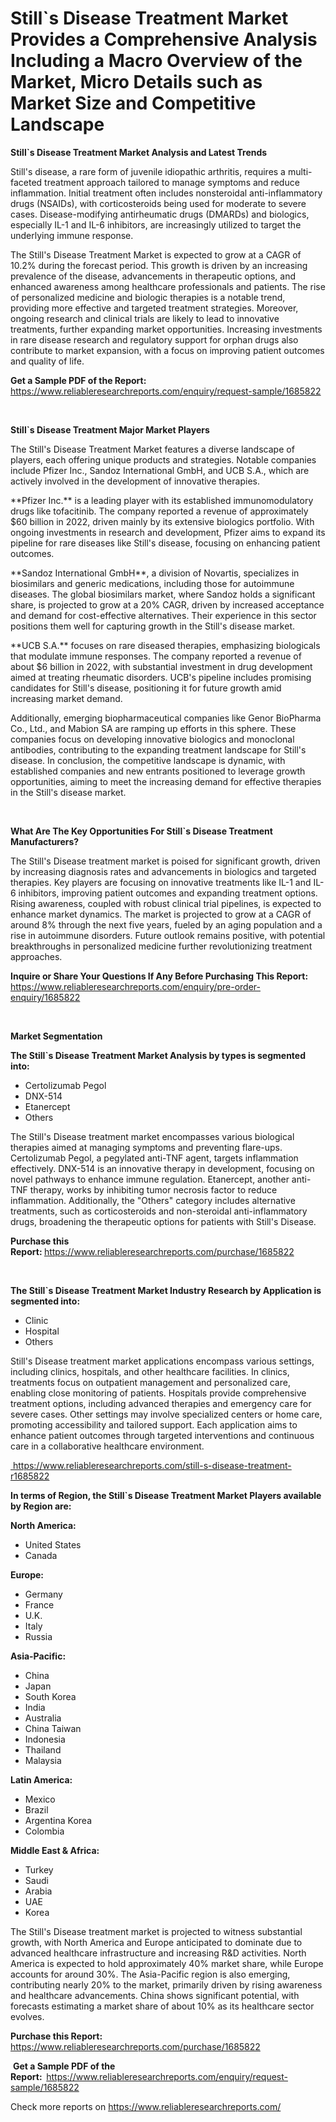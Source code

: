 <p><h1>Still`s Disease Treatment Market Provides a Comprehensive Analysis Including a Macro Overview of the Market, Micro Details such as Market Size and Competitive Landscape</h1></p><p><strong>Still`s Disease Treatment Market Analysis and Latest Trends</strong></p>
<p><p>Still's disease, a rare form of juvenile idiopathic arthritis, requires a multi-faceted treatment approach tailored to manage symptoms and reduce inflammation. Initial treatment often includes nonsteroidal anti-inflammatory drugs (NSAIDs), with corticosteroids being used for moderate to severe cases. Disease-modifying antirheumatic drugs (DMARDs) and biologics, especially IL-1 and IL-6 inhibitors, are increasingly utilized to target the underlying immune response. </p><p>The Still's Disease Treatment Market is expected to grow at a CAGR of 10.2% during the forecast period. This growth is driven by an increasing prevalence of the disease, advancements in therapeutic options, and enhanced awareness among healthcare professionals and patients. The rise of personalized medicine and biologic therapies is a notable trend, providing more effective and targeted treatment strategies. Moreover, ongoing research and clinical trials are likely to lead to innovative treatments, further expanding market opportunities. Increasing investments in rare disease research and regulatory support for orphan drugs also contribute to market expansion, with a focus on improving patient outcomes and quality of life.</p></p>
<p><strong>Get a Sample PDF of the Report:&nbsp;</strong> <a href="https://www.reliableresearchreports.com/enquiry/request-sample/1685822?utm_campaign=3358&utm_medium=2&utm_source=Github&utm_content=ia&utm_term=24032025&utm_id=stills-disease-treatment">https://www.reliableresearchreports.com/enquiry/request-sample/1685822</a></p>
<p>&nbsp;</p>
<p><strong>Still`s Disease Treatment Major Market Players</strong></p>
<p><p>The Still's Disease Treatment Market features a diverse landscape of players, each offering unique products and strategies. Notable companies include Pfizer Inc., Sandoz International GmbH, and UCB S.A., which are actively involved in the development of innovative therapies.</p><p>**Pfizer Inc.** is a leading player with its established immunomodulatory drugs like tofacitinib. The company reported a revenue of approximately $60 billion in 2022, driven mainly by its extensive biologics portfolio. With ongoing investments in research and development, Pfizer aims to expand its pipeline for rare diseases like Still's disease, focusing on enhancing patient outcomes.</p><p>**Sandoz International GmbH**, a division of Novartis, specializes in biosimilars and generic medications, including those for autoimmune diseases. The global biosimilars market, where Sandoz holds a significant share, is projected to grow at a 20% CAGR, driven by increased acceptance and demand for cost-effective alternatives. Their experience in this sector positions them well for capturing growth in the Still's disease market.</p><p>**UCB S.A.** focuses on rare diseased therapies, emphasizing biologicals that modulate immune responses. The company reported a revenue of about $6 billion in 2022, with substantial investment in drug development aimed at treating rheumatic disorders. UCB's pipeline includes promising candidates for Still's disease, positioning it for future growth amid increasing market demand.</p><p>Additionally, emerging biopharmaceutical companies like Genor BioPharma Co., Ltd., and Mabion SA are ramping up efforts in this sphere. These companies focus on developing innovative biologics and monoclonal antibodies, contributing to the expanding treatment landscape for Still's disease. In conclusion, the competitive landscape is dynamic, with established companies and new entrants positioned to leverage growth opportunities, aiming to meet the increasing demand for effective therapies in the Still's disease market.</p></p>
<p>&nbsp;</p>
<p><strong>What Are The Key Opportunities For Still`s Disease Treatment Manufacturers?</strong></p>
<p><p>The Still's Disease treatment market is poised for significant growth, driven by increasing diagnosis rates and advancements in biologics and targeted therapies. Key players are focusing on innovative treatments like IL-1 and IL-6 inhibitors, improving patient outcomes and expanding treatment options. Rising awareness, coupled with robust clinical trial pipelines, is expected to enhance market dynamics. The market is projected to grow at a CAGR of around 8% through the next five years, fueled by an aging population and a rise in autoimmune disorders. Future outlook remains positive, with potential breakthroughs in personalized medicine further revolutionizing treatment approaches.</p></p>
<p><strong>Inquire or Share Your Questions If Any Before Purchasing This Report:</strong> <a href="https://www.reliableresearchreports.com/enquiry/pre-order-enquiry/1685822?utm_campaign=3358&utm_medium=2&utm_source=Github&utm_content=ia&utm_term=24032025&utm_id=stills-disease-treatment">https://www.reliableresearchreports.com/enquiry/pre-order-enquiry/1685822</a></p>
<p>&nbsp;</p>
<p><strong>Market Segmentation</strong></p>
<p><strong>The Still`s Disease Treatment Market Analysis by types is segmented into:</strong></p>
<p><ul><li>Certolizumab Pegol</li><li>DNX-514</li><li>Etanercept</li><li>Others</li></ul></p>
<p><p>The Still's Disease treatment market encompasses various biological therapies aimed at managing symptoms and preventing flare-ups. Certolizumab Pegol, a pegylated anti-TNF agent, targets inflammation effectively. DNX-514 is an innovative therapy in development, focusing on novel pathways to enhance immune regulation. Etanercept, another anti-TNF therapy, works by inhibiting tumor necrosis factor to reduce inflammation. Additionally, the "Others" category includes alternative treatments, such as corticosteroids and non-steroidal anti-inflammatory drugs, broadening the therapeutic options for patients with Still's Disease.</p></p>
<p><strong>Purchase this Report:&nbsp;</strong><a href="https://www.reliableresearchreports.com/purchase/1685822?utm_campaign=3358&utm_medium=2&utm_source=Github&utm_content=ia&utm_term=24032025&utm_id=stills-disease-treatment">https://www.reliableresearchreports.com/purchase/1685822</a></p>
<p>&nbsp;</p>
<p><strong>The Still`s Disease Treatment Market Industry Research by Application is segmented into:</strong></p>
<p><ul><li>Clinic</li><li>Hospital</li><li>Others</li></ul></p>
<p><p>Still's Disease treatment market applications encompass various settings, including clinics, hospitals, and other healthcare facilities. In clinics, treatments focus on outpatient management and personalized care, enabling close monitoring of patients. Hospitals provide comprehensive treatment options, including advanced therapies and emergency care for severe cases. Other settings may involve specialized centers or home care, promoting accessibility and tailored support. Each application aims to enhance patient outcomes through targeted interventions and continuous care in a collaborative healthcare environment.</p></p>
<p><a href="https://www.reliableresearchreports.com/still-s-disease-treatment-r1685822?utm_campaign=3358&utm_medium=2&utm_source=Github&utm_content=ia&utm_term=24032025&utm_id=stills-disease-treatment">&nbsp;https://www.reliableresearchreports.com/still-s-disease-treatment-r1685822</a></p>
<p><strong>In terms of Region, the Still`s Disease Treatment Market Players available by Region are:</strong></p>
<p>
    <p> <strong> North America: </strong>
        <ul>
            <li>United States</li>
            <li>Canada</li>
        </ul>
        </p> 
    <p> <strong> Europe: </strong>
        <ul>
            <li>Germany</li>
            <li>France</li>
            <li>U.K.</li>
            <li>Italy</li>
            <li>Russia</li>
        </ul>
        </p> 
    <p> <strong> Asia-Pacific: </strong>
        <ul>
            <li>China</li>
            <li>Japan</li>
            <li>South Korea</li>
            <li>India</li>
            <li>Australia</li>
            <li>China Taiwan</li>
            <li>Indonesia</li>
            <li>Thailand</li>
            <li>Malaysia</li>
        </ul>
        </p> 
    <p> <strong> Latin America: </strong>
        <ul>
            <li>Mexico</li>
            <li>Brazil</li>
            <li>Argentina Korea</li>
            <li>Colombia</li>
        </ul>
        </p> 
    <p> <strong> Middle East & Africa: </strong>
        <ul>
            <li>Turkey</li>
            <li>Saudi</li>
            <li>Arabia</li>
            <li>UAE</li>
            <li>Korea</li>
        </ul>
    </p>
    </p>
<p><p>The Still's Disease treatment market is projected to witness substantial growth, with North America and Europe anticipated to dominate due to advanced healthcare infrastructure and increasing R&D activities. North America is expected to hold approximately 40% market share, while Europe accounts for around 30%. The Asia-Pacific region is also emerging, contributing nearly 20% to the market, primarily driven by rising awareness and healthcare advancements. China shows significant potential, with forecasts estimating a market share of about 10% as its healthcare sector evolves.</p></p>
<p><strong>Purchase this Report: </strong><a href="https://www.reliableresearchreports.com/purchase/1685822?utm_campaign=3358&utm_medium=2&utm_source=Github&utm_content=ia&utm_term=24032025&utm_id=stills-disease-treatment">https://www.reliableresearchreports.com/purchase/1685822</a></p>
<p>&nbsp;<strong>Get a Sample PDF of the Report:&nbsp;&nbsp;</strong><a href="https://www.reliableresearchreports.com/enquiry/request-sample/1685822?utm_campaign=3358&utm_medium=2&utm_source=Github&utm_content=ia&utm_term=24032025&utm_id=stills-disease-treatment">https://www.reliableresearchreports.com/enquiry/request-sample/1685822</a></p>
<p><strong></strong></p>
<p>Check more reports on <a href="https://www.reliableresearchreports.com/?utm_campaign=3358&utm_medium=2&utm_source=Github&utm_content=ia&utm_term=24032025&utm_id=stills-disease-treatment">https://www.reliableresearchreports.com/</a></p>